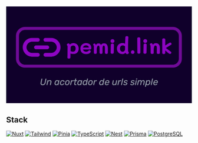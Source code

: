 <div align="center">

![pemid.link-logo](./assets/img/pemid-link-OG-image.png)
</div>

## Stack

[![Nuxt](https://svgl-badge.vercel.app/api/Framework/Nuxt?theme=light)](https://nuxt.com/)
[![Tailwind](https://svgl-badge.vercel.app/api/Framework/Tailwind%20CSS?theme=light)](https://tailwindcss.com/)
[![Pinia](https://svgl-badge.vercel.app/api/Library/Pinia?theme=light)](https://pinia.vuejs.org/)
[![TypeScript](https://svgl-badge.vercel.app/api/Language/TypeScript?theme=light)](https://www.typescriptlang.org/)
[![Nest](https://svgl-badge.vercel.app/api/Framework/NestJS?theme=light)](https://nestjs.com/)
[![Prisma](https://svgl-badge.vercel.app/api/Software/Prisma?theme=light)](https://www.prisma.io/orm)
[![PostgreSQL](https://svgl-badge.vercel.app/api/Database/PostgreSQL?theme=light)](https://www.postgresql.org/)
